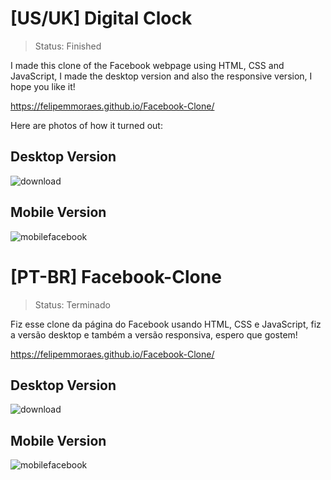# [US/UK] Digital Clock

>Status: Finished 

I made this clone of the Facebook webpage using HTML, CSS and JavaScript, I made the desktop version and also the responsive version, I hope you like it!

<https://felipemmoraes.github.io/Facebook-Clone/>


Here are photos of how it turned out:

## Desktop Version

![download](https://user-images.githubusercontent.com/94074894/161450144-d7be910c-ca8e-45a3-8fe4-e61edba4dfe6.png)

## Mobile Version

![mobilefacebook](https://user-images.githubusercontent.com/94074894/161450179-cee3d680-0dad-4a05-ab4a-dc3207beeef5.png)



# [PT-BR] Facebook-Clone

>Status: Terminado

Fiz esse clone da página do Facebook usando HTML, CSS e JavaScript, fiz a versão desktop e também a versão responsiva, espero que gostem!

<https://felipemmoraes.github.io/Facebook-Clone/>

## Desktop Version

![download](https://user-images.githubusercontent.com/94074894/161450144-d7be910c-ca8e-45a3-8fe4-e61edba4dfe6.png)

## Mobile Version

![mobilefacebook](https://user-images.githubusercontent.com/94074894/161450179-cee3d680-0dad-4a05-ab4a-dc3207beeef5.png)
